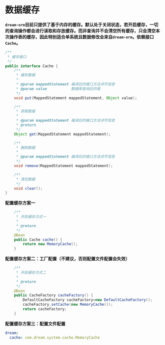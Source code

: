 # 数据缓存

**`dream-orm`目前只提供了基于内存的缓存。默认处于关闭状态，若开启缓存，一切的查询操作都会进行读取和存放缓存。而非查询并不会清空所有缓存，只会清空本次操作表的缓存，因此特别适合单系统且数据修改全来自`dream-orm`。依赖接口`Cache`。**

```java
/**
 * 缓存接口
 */
public interface Cache {
    /**
     * 缓存数据
     *
     * @param mappedStatement 编译后的接口方法详尽信息
     * @param value           数据库查询后的值
     */
    void put(MappedStatement mappedStatement, Object value);

    /**
     * 获取数据
     *
     * @param mappedStatement 编译后的接口方法详尽信息
     * @return
     */
    Object get(MappedStatement mappedStatement);

    /**
     * 删除数据
     *
     * @param mappedStatement 编译后的接口方法详尽信息
     */
    void remove(MappedStatement mappedStatement);

    /**
     * 清空数据
     */
    void clear();
}
```

**配置缓存方案一**

```java
    /**
     * 开启缓存方式一
     *
     * @return
     */
    @Bean
    public Cache cache() {
        return new MemoryCache();
    }
```

**配置缓存方案二：工厂配置（不建议，否则配置文件配置会失效）**

```java
    /**
     * 开启缓存方式二
     *
     * @return
     */
    @Bean
    public CacheFactory cacheFactory() {
        DefaultCacheFactory cacheFactory=new DefaultCacheFactory();
        cacheFactory.setCache(new MemoryCache());
        return cacheFactory;
    }
```

**配置缓存方案三：配置文件配置**

```yaml
dream:
  cache: com.dream.system.cache.MemoryCache
```
